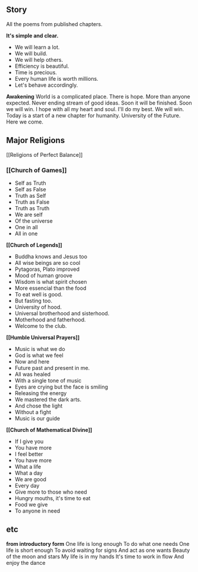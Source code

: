 
## Story
All the poems from published chapters.

**It's simple and clear.**
-   We will learn a lot.
-   We will build.
-   We will help others.
-   Efficiency is beautiful.
-   Time is precious.
-   Every human life is worth millions.
-   Let's behave accordingly.

**Awakening**
World is a complicated place.
There is hope.
More than anyone expected.
Never ending stream of good ideas.
Soon it will be finished.
Soon we will win.
I hope with all my heart and soul.
I'll do my best.
We will win.
Today is a start of a new chapter for humanity.
University of the Future.
Here we come.

## **Major Religions**

[[Religions of Perfect Balance]]

### [[Church of Games]]
- Self as Truth
- Self as False
- Truth as Self
- Truth as False
- Truth as Truth
- We are self
- Of the universe
- One in all
- All in one


**[[Church of Legends]]**
- Buddha knows and Jesus too
- All wise beings are so cool
- Pytagoras, Plato improved
- Mood of human groove
- Wisdom is what spirit chosen
- More essencial than the food
- To eat well is good.
- But fasting too.
- University of hood. 
- Universal brotherhood and sisterhood. 
- Motherhood and fatherhood.
- Welcome to the club.

**[[Humble Universal Prayers]]**
- Music is what we do
- God is what we feel
- Now and here
- Future past and present in me.
- All was healed
- With a single tone of music
- Eyes are crying but the face is smiling
- Releasing the energy
- We mastered the dark arts.
- And chose the light
- Without a fight
- Music is our guide

**[[Church of Mathematical Divine]]**
- If I give you
- You have more
- I feel better
- You have more
- What a life
- What a day
- We are good
- Every day
- Give more to those who need
- Hungry mouths, it's time to eat
- Food we give
- To anyone in need

## etc

**from introductory form**
One life is long enough 
To do what one needs 
One life is short enough 
To avoid waiting for signs 
And act as one wants 
Beauty of the moon and stars 
My life is in my hands 
It's time to work in flow 
And enjoy the dance